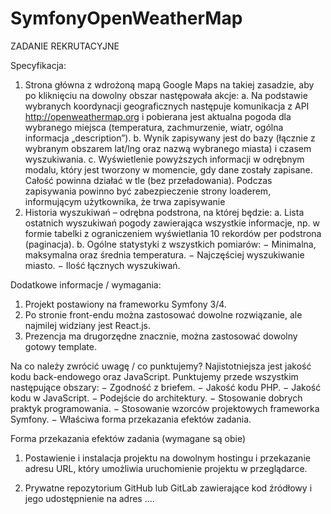 # SymfonyOpenWeatherMap

ZADANIE REKRUTACYJNE

Specyfikacja:
1. Strona główna z wdrożoną mapą Google Maps na takiej zasadzie, aby po kliknięciu na dowolny obszar
następowała akcje:
a. Na podstawie wybranych koordynacji geograficznych następuje komunikacja z API
http://openweathermap.org i pobierana jest aktualna pogoda dla wybranego miejsca (temperatura,
zachmurzenie, wiatr, ogólna informacja „description”).
b. Wynik zapisywany jest do bazy (łącznie z wybranym obszarem lat/lng oraz nazwą wybranego
miasta) i czasem wyszukiwania.
c. Wyświetlenie powyższych informacji w odrębnym modalu, który jest tworzony w momencie, gdy
dane zostały zapisane. Całość powinna działać w tle (bez przeładowania). Podczas zapisywania
powinno być zabezpieczenie strony loaderem, informującym użytkownika, że trwa zapisywanie
2. Historia wyszukiwań – odrębna podstrona, na której będzie:
a. Lista ostatnich wyszukiwań pogody zawierająca wszystkie informacje, np. w formie tabelki z
ograniczeniem wyświetlania 10 rekordów per podstrona (paginacja).
b. Ogólne statystyki z wszystkich pomiarów:
− Minimalna, maksymalna oraz średnia temperatura.
− Najczęściej wyszukiwanie miasto.
− Ilość łącznych wyszukiwań.

Dodatkowe informacje / wymagania:
1. Projekt postawiony na frameworku Symfony 3/4.
2. Po stronie front-endu można zastosować dowolne rozwiązanie, ale najmilej widziany jest React.js.
3. Prezencja ma drugorzędne znacznie, można zastosować dowolny gotowy template.

Na co należy zwrócić uwagę / co punktujemy?
Najistotniejsza jest jakość kodu back-endowego oraz JavaScript. Punktujemy przede wszystkim następujące
obszary:
− Zgodność z briefem.
− Jakość kodu PHP.
− Jakość kodu w JavaScript.
− Podejście do architektury.
− Stosowanie dobrych praktyk programowania.
− Stosowanie wzorców projektowych frameworka Symfony.
− Właściwa forma przekazania efektów zadania.

Forma przekazania efektów zadania (wymagane są obie)
1. Postawienie i instalacja projektu na dowolnym hostingu i przekazanie adresu URL, który umożliwia
uruchomienie projektu w przeglądarce.

2. Prywatne repozytorium GitHub lub GitLab zawierające kod źródłowy i jego udostępnienie na adres ....
